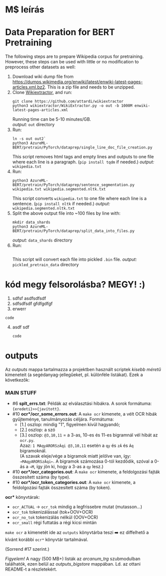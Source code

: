 # M$ leírás

# Data Preparation for BERT Pretraining
The following steps are to prepare Wikipedia corpus for pretraining. However, these steps can be used with little or no modification to preprocess other datasets as well:

1. Download wiki dump file from https://dumps.wikimedia.org/enwiki/latest/enwiki-latest-pages-articles.xml.bz2.
   This is a zip file and needs to be unzipped.
2. Clone [Wikiextractor](https://github.com/attardi/wikiextractor), and run:
   ```
   git clone https://github.com/attardi/wikiextractor
   python3 wikiextractor/WikiExtractor.py -o out -b 1000M enwiki-latest-pages-articles.xml
   ```  
   Running time can be 5-10 minutes/GB.  
   _output:_ `out` directory
3. Run:
   ```
   ln -s out out2`
   python3 AzureML-BERT/pretrain/PyTorch/dataprep/single_line_doc_file_creation.py
   ```
   This script removes html tags and empty lines and outputs to one file where each line is a paragraph.
   (`pip install tqdm` if needed.)
    _output:_ `wikipedia.txt`
4. Run:
   ```
   python3 AzureML-BERT/pretrain/PyTorch/dataprep/sentence_segmentation.py wikipedia.txt wikipedia.segmented.nltk.txt
   ```
   This script converts `wikipedia.txt` to one file where each line is a sentence.
   (`pip install nltk` if needed.)
    _output:_ `wikipedia.segmented.nltk.txt`
5. Split the above output file into ~100 files by line with:
   ```
   mkdir data_shards
   python3 AzureML-BERT/pretrain/PyTorch/dataprep/split_data_into_files.py
   ```
   _output:_ `data_shards` directory
6. Run:
   ```python3 AzureML-BERT/pretrain/PyTorch/dataprep/create_pretraining.py --input_dir=data_shards --output_dir=pickled_pretrain_data --do_lower_case=true
   ```
   This script will convert each file into pickled `.bin` file.
   _output:_ `pickled_pretrain_data` directory

# kód megy felsorolásba? MEGY! :)

1. sdfsf
   asdfsdfsdf
2. sdfsdfsdf
gfdfgdfgf
3. erwerr
```
code
```
4. asdf sdf
   ```
   code
   ```
   

# outputs

Az _outputs_ mappa tartalmazza a projektben használt scriptek _kisebb méretű_ kimeneteit (a segédanyag-jellegűeket, pl. különféle listákat). Ezek a következők:

### MAIN STUFF

- #6 __splt_errs.txt__: Példák az elválasztási hibákra. A sorok formátuma: `{eredeti}>>{javított}`.
- #10 __ocr*/ocr_some_errors.out__: A `make ocr` kimenete, a vélt OCR hibák gyűjteménye, tanulmányozás céljára.
Formátuma:
  - [1.] oszlop: mindig "1", figyelmen kívül hagyandó;
  - [2.] oszlop: a szó
  - [3.] oszlop: `@3,10,11` = a 3-as, 10-es és 11-es bigramnál vél hibát az `ocr.py`.\
Azaz:
`1 MAqyARORSzÁqi @3,10,11` esetén a `qy` és  `zÁ` és `Áq` bigramoknál.\
(A szavak eleje/vége a bigramok miatt jelölve van, így:  `→MAqyARORSzÁqi←`.
A bigramok számozása 0-tól kezdődik, szóval a 0-ás a `→M`, így jön ki, hogy a 3-as a `qy` lesz.)
- #10 __ocr*/ocr_categories.out__: A `make ocr` kimenete, a feldolgozási fajták összesített száma (by type).
- #10 __ocr*/ocr_token_categories.out__: A `make ocr` kimenete, a feldolgozási fajták összesített száma (by token).

__ocr*__ könyvtárak:
* `ocr_ACTUAL` -> `ocr_tok` mindig a legfrissebre mutat (mutasson...)
* `ocr_tok` tokenizálással (tok+OOV+OCR)
* `ocr_no_tok` tokenizálás nélkül (OOV+OCR) 
* `ocr_small` régi futtatás a régi kicsi mintán

`make ocr` a kimenetét ide az `outputs` könyvtárba teszi :arrow_right:
ez diffelhető a kívánt korábbi `ocr*` könyvtár tartalmával.

(Sorrend #17 szerint.)

_Figyelem!_ A nagy (500 MB+) listák az _arcanum\_trg_ szubmodulban találhatók, ezen belül az _outputs\_bigstore_ mappában. Ld. az ottani README-t a részletekért.

